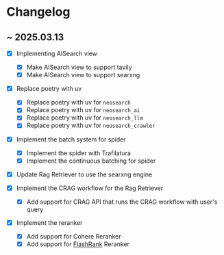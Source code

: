 # Changelog

## ~ 2025.03.13

- [x] Implementing AISearch view
    - [x] Make AISearch view to support tavily
    - [x] Make AISearch view to support searxng

- [x] Replace poetry with uv
    - [x] Replace poetry with uv for `neosearch`
    - [x] Replace poetry with uv for `neosearch_ai`
    - [x] Replace poetry with uv for `neosearch_llm`
    - [x] Replace poetry with uv for `neosearch_crawler`

- [x] Implement the batch system for spider
    - [x] Implement the spider with Trafilatura
    - [x] Implement the continuous batching for spider

- [x] Update Rag Retriever to use the searxng engine

- [x] Implement the CRAG workflow for the Rag Retriever
    - [x] Add support for CRAG API that runs the CRAG workflow with user's query

- [x] Implement the reranker
    - [x] Add support for Cohere Reranker
    - [x] Add support for [FlashRank](https://github.com/PrithivirajDamodaran/FlashRank) Reranker
